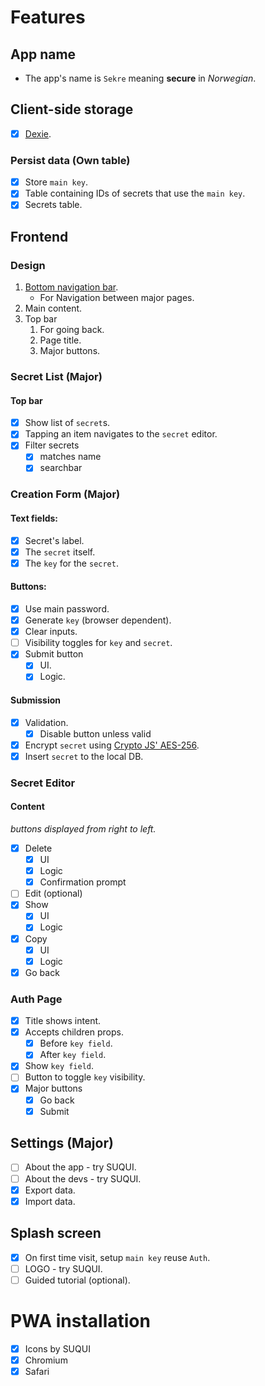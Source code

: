 # Features
## App name
* The app's name is `Sekre` meaning __secure__ in _Norwegian_.
## Client-side storage
- [x] [Dexie](https://dexie.org/docs/Tutorial/React).
### Persist data (Own table)
- [x] Store `main key`.
- [x] Table containing IDs of secrets that use the `main key`.
- [X] Secrets table.
  
## Frontend
### Design
1. [Bottom navigation bar](https://callstack.github.io/react-native-paper/bottom-navigation.html).
   * For Navigation between major pages.
2. Main content.
3. Top bar
   1. For going back.
   2. Page title.
   3. Major buttons.
   
### Secret List (Major)
#### Top bar
- [x] Show list of `secret`s.
- [x] Tapping an item navigates to the `secret` editor.
- [x] Filter secrets
  - [x] matches name
  - [x] searchbar
### Creation Form (Major)
#### Text fields:
- [x] Secret's label.
- [x] The `secret` itself.
- [x] The `key` for the `secret`.

#### Buttons:
- [x] Use main password.
- [x] Generate `key` (browser dependent).
- [x] Clear inputs.
- [ ] Visibility toggles for `key` and `secret`.
- [x] Submit button
    - [x] UI.
    - [x] Logic.

#### Submission
- [x] Validation.
  - [x] Disable button unless valid
- [x] Encrypt `secret` using [Crypto JS' AES-256](https://cryptojs.gitbook.io/docs/).
- [x] Insert `secret` to the local DB.

### Secret Editor
#### Content
_buttons displayed from right to left._
- [x] Delete
  - [x] UI
  - [x] Logic
  - [x] Confirmation prompt
- [ ] Edit (optional)
- [x] Show
  - [x] UI
  - [x] Logic
- [x] Copy
  - [x] UI
  - [x] Logic
- [x] Go back

### Auth Page
- [x] Title shows intent.
- [x] Accepts children props.
  - [x] Before `key field`.
  - [x] After `key field`. 
- [x] Show `key field`.
- [ ] Button to toggle `key` visibility.
- [x] Major buttons
  - [x] Go back
  - [x] Submit

## Settings (Major)
- [ ] About the app - try SUQUI.
- [ ] About the devs - try SUQUI.
- [x] Export data.
- [x] Import data.
## Splash screen
- [x] On first time visit, setup `main key` reuse `Auth`.
- [ ] LOGO - try SUQUI.
- [ ] Guided tutorial (optional).

# PWA installation
 - [x] Icons by SUQUI
 - [x] Chromium
 - [x] Safari